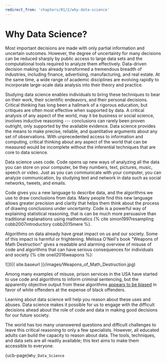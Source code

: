 ```yaml
---
redirect_from: 'chapters/01/2/why-data-science'
---
```


Why Data Science?
=================

Most important decisions are made with only partial information and uncertain
outcomes. However, the degree of uncertainty for many decisions can be reduced
sharply by public access to large data sets and the computational tools
required to analyze them effectively. Data-driven decision making has already
transformed a tremendous breadth of industries, including finance,
advertising, manufacturing, and real estate. At the same time, a wide range of
academic disciplines are evolving rapidly to incorporate large-scale data
analysis into their theory and practice.

Studying data science enables individuals to bring these techniques to bear on
their work, their scientific endeavors, and their personal decisions. Critical
thinking has long been a hallmark of a rigorous education, but critiques are
often most effective when supported by data. A critical analysis of any aspect
of the world, may it be business or social science, involves inductive
reasoning --- conclusions can rarely been proven outright, only supported by
the available evidence. Data science provides the means to make precise,
reliable, and quantitative arguments about any set of observations. With
unprecedented access to information and computing, critical thinking about any
aspect of the world that can be measured would be incomplete without the
inferential techniques that are core to data science.

Data science uses code.  Code opens up new ways of analyzing all the data you can store on your computer, be they numbers, text, pictures, music, speech or video.  Just as you can communicate with your computer, you can analyze communication, by studying text and network in data such as social networks, tweets, and emails.

Code gives you a new language to describe data, and the algorithms we use to
draw conclusions from data.  Many people find this new language allows
greater precision and clarity that helps them think about the process of
drawing conclusions under uncertainty.  Code is a powerful way of explaining
statistical reasoning, that is can be much more persuasive than traditional
explanations using mathematics
{% cite simon1997resampling cobb2007introductory cobb2015mere %}.

Algorithms on data already have great impact on us and our society.  Some of this impact is harmful or frightening.  Melissa O'Neil's book "Weapons of Math Destruction" gives a readable and alarming overview of misuse of code and algorithms that can have serious consequences for individuals and society {% cite oneil2016weapons %}:

![]({{ site.baseurl }}/images/Weapons_of_Math_Destruction.jpg)

Among many examples of misuse, prison services in the USA have started to use
code and algorithms to inform criminal sentencing, but the apparently objective
output from these algorithms [appears to be
biased](https://www.propublica.org/article/machine-bias-risk-assessments-in-criminal-sentencing)
in favor of white offenders at the expense of black offenders.

Learning about data science will help you reason about these uses and abuses.
Data science makes it possible for us to engage with the difficult decisions
ahead about the role of code and data in making good decisions for our future
society.

The world has too many unanswered questions and difficult challenges to leave
this critical reasoning to only a few specialists. However, all educated
adults can build the capacity to reason about data. The tools, techniques, and
data sets are all readily available; this text aims to make them accessible to
everyone.

{ucb-page}`Why_Data_Science`
